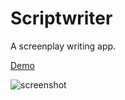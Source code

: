 # Scriptwriter

A screenplay writing app.

[Demo](https://drzhbe.github.io/scriptwriter/)

![screenshot](https://i.imgur.com/6gsPBGK.png)
